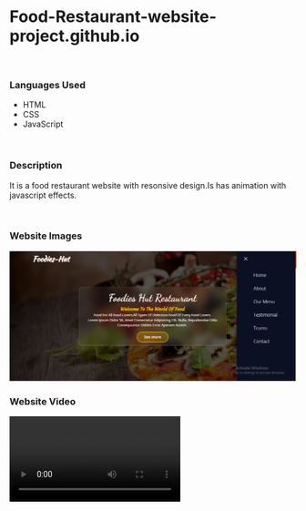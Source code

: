 # Food-Restaurant-website-project.github.io
<br/>
<h3>Languages Used</h3>
<ul>
<li>HTML</li>
<li>CSS</li>
<li>JavaScript</li>
</ul>
<br/>
<h3>Description</h3>
<p>It is a food restaurant website with resonsive design.Is has animation  with javascript effects.</p>
<br/>
<h3>Website Images</h3>
<img src="./img/Screenshot (355) (1).png" />
<br/>
<h3>Website Video</h3>
<video controls>
  <source src="./video/restaurant.mp4">
</video>
